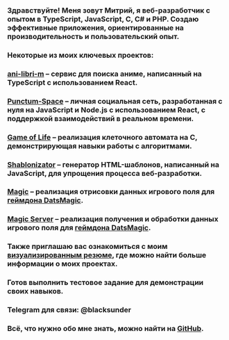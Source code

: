 ### Здравствуйте! Меня зовут Митрий, я веб-разработчик с опытом в TypeScript, JavaScript, C, C# и PHP. Создаю эффективные приложения, ориентированные на производительность и пользовательский опыт.

### Некоторые из моих ключевых проектов:

### <a href='https://github.com/Fanzholl/ani-libri-m'>ani-libri-m</a> – сервис для поиска аниме, написанный на TypeScript с использованием React.

### <a href='https://github.com/Fanzholl/Punctum-Space'>Punctum-Space</a> – личная социальная сеть, разработанная с нуля на JavaScript и Node.js с использованием React, с поддержкой взаимодействий в реальном времени.

### <a href='https://github.com/Fanzholl/game_of_life'>Game of Life</a> – реализация клеточного автомата на C, демонстрирующая навыки работы с алгоритмами.

### <a href='https://github.com/Fanzholl/Shablonizator'>Shablonizator</a> – генератор HTML-шаблонов, написанный на JavaScript, для упрощения процесса веб-разработки.

### <a href='https://github.com/Fanzholl/magic/'>Magic</a> – реализация отрисовки данных игрового поля для <a href='https://datsteam.dev/datsmagic?ysclid=m37jpt9ykp838770884'>геймдона DatsMagic</a>.

### <a href='https://github.com/Fanzholl/magic-server/'>Magic Server</a> – реализация получения и обработки данных игрового поля для <a href='https://datsteam.dev/datsmagic?ysclid=m37jpt9ykp838770884'>геймдона DatsMagic</a>.

### Также приглашаю вас ознакомиться с моим <a href='https://github.com/Fanzholl/resume'>визуализированным резюме</a>, где можно найти больше информации о моих проектах.

### Готов выполнить тестовое задание для демонстрации своих навыков.

### Telegram для связи: @blacksunder

### Всё, что нужно обо мне знать, можно найти на <a href='https://github.com/Fanzholl/'>GitHub</a>.

<!--
**Fanzholl/Fanzholl** is a ✨ _special_ ✨ repository because its `README.md` (this file) appears on your GitHub profile.

Here are some ideas to get you started:

- 🔭 I’m currently working on ...
- 🌱 I’m currently learning ...
- 👯 I’m looking to collaborate on ...
- 🤔 I’m looking for help with ...
- 💬 Ask me about ...
- 📫 How to reach me: ...
- 😄 Pronouns: ...
- ⚡ Fun fact: ...
-->
